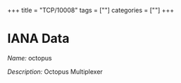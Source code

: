 +++
title = "TCP/10008"
tags = [""]
categories = [""]
+++

# IANA Data

_Name:_ octopus

_Description:_ Octopus Multiplexer

